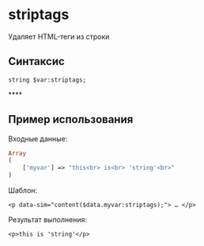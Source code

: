 # striptags

Удаляет HTML-теги из строки

## **Синтаксис**

```text
string $var:striptags;
```

\*\*\*\*

## **Пример использования**

Входные данные:

```php
Array
(
    ['myvar'] => "this<br> is<br> 'string'<br>"
)
```

Шаблон:

```markup
<p data-sim="content($data.myvar:striptags);"> … </p>
```

Результат выполнения:

```markup
<p>this is 'string'</p>
```

